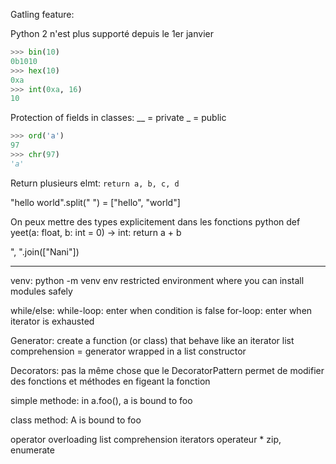 Gatling feature:

Python 2 n'est plus supporté depuis le 1er janvier


```python
>>> bin(10)
0b1010
>>> hex(10)
0xa
>>> int(0xa, 16)
10
```


Protection of fields in classes:
__ = private
_ = public


```python
>>> ord('a')
97
>>> chr(97)
'a'
```
Return plusieurs elmt:
`return a, b, c, d`

"hello world".split(" ") = ["hello", "world"]

On peux mettre des types explicitement dans les fonctions python
def yeet(a: float, b: int = 0) -> int:
    return a + b

", ".join(["Nani"])

-------------------------------------------------------------------------------

venv:
python -m venv env
restricted environment where you can install modules safely


while/else:
while-loop: enter when condition is false
for-loop: enter when iterator is exhausted


Generator:
create a function (or class) that behave like an iterator
list comprehension = generator wrapped in a list constructor


Decorators:
pas la même chose que le DecoratorPattern
permet de modifier des fonctions et méthodes en figeant la fonction

simple methode:
in a.foo(), a is bound to foo

class method:
A is bound to foo


operator overloading
list comprehension
iterators
operateur *
zip, enumerate
